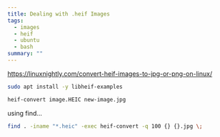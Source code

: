 ```yaml
---
title: Dealing with .heif Images
tags: 
  - images
  - heif
  - ubuntu
  - bash
summary: ""
---
```




<https://linuxnightly.com/convert-heif-images-to-jpg-or-png-on-linux/>

```bash
sudo apt install -y libheif-examples
```

```bash
heif-convert image.HEIC new-image.jpg
```

using find...

```bash
find . -iname "*.heic" -exec heif-convert -q 100 {} {}.jpg \;
```
